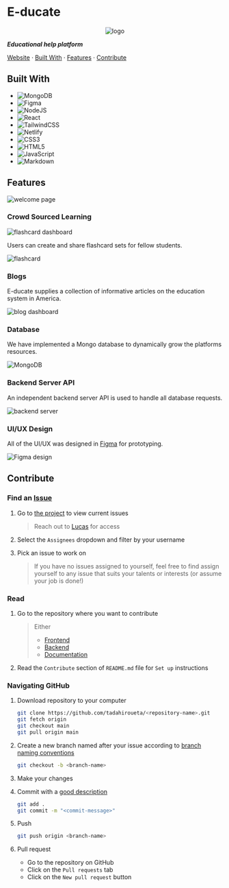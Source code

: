 # E-ducate

<div style="text-align:center;">
  <img src="https://github.com/tadahiroueta/educate-frontend/blob/main/public/logo.png" alt="logo" />
</div>

***Educational help platform***

[Website](https://educate-alpha.netlify.app/) · [Built With](#built-with) · [Features](#features) · [Contribute](#contribute)

## Built With

- ![MongoDB](https://img.shields.io/badge/MongoDB-%234ea94b.svg?style=for-the-badge&logo=mongodb&logoColor=white)
- ![Figma](https://img.shields.io/badge/figma-%23F24E1E.svg?style=for-the-badge&logo=figma&logoColor=white)
- ![NodeJS](https://img.shields.io/badge/node.js-6DA55F?style=for-the-badge&logo=node.js&logoColor=white)
- ![React](https://img.shields.io/badge/react-%2320232a.svg?style=for-the-badge&logo=react&logoColor=%2361DAFB)
- ![TailwindCSS](https://img.shields.io/badge/tailwindcss-%2338B2AC.svg?style=for-the-badge&logo=tailwind-css&logoColor=white)
- ![Netlify](https://img.shields.io/badge/netlify-%23000000.svg?style=for-the-badge&logo=netlify&logoColor=#00C7B7)
- ![CSS3](https://img.shields.io/badge/css3-%231572B6.svg?style=for-the-badge&logo=css3&logoColor=white)
- ![HTML5](https://img.shields.io/badge/html5-%23E34F26.svg?style=for-the-badge&logo=html5&logoColor=white)
- ![JavaScript](https://img.shields.io/badge/javascript-%23323330.svg?style=for-the-badge&logo=javascript&logoColor=%23F7DF1E)
- ![Markdown](https://img.shields.io/badge/markdown-%23000000.svg?style=for-the-badge&logo=markdown&logoColor=white)

## Features

![welcome page](https://github.com/tadahiroueta/educate-documentation/blob/main/screenshots/welcome-page.png)

### Crowd Sourced Learning

![flashcard dashboard](https://github.com/tadahiroueta/educate-documentation/blob/main/screenshots/flashcard-dashboard.png)

Users can create and share flashcard sets for fellow students.

![flashcard](https://github.com/tadahiroueta/educate-documentation/blob/main/screenshots/flashcard-create.png)

### Blogs

E-ducate supplies a collection of informative articles on the education system in America.

![blog dashboard](https://github.com/tadahiroueta/educate-documentation/blob/main/screenshots/blog-dashboard.png)

### Database

We have implemented a Mongo database to dynamically grow the platforms resources.

![MongoDB](https://github.com/tadahiroueta/educate-documentation/blob/main/screenshots/mongo-db.png)

### Backend Server API

An independent backend server API is used to handle all database requests.

![backend server](https://github.com/tadahiroueta/educate-documentation/blob/main/screenshots/backend.png)

### UI/UX Design

All of the UI/UX was designed in [Figma](https://www.figma.com/) for prototyping.

![Figma design](https://github.com/tadahiroueta/educate-documentation/blob/main/screenshots/figma-design.png)

## Contribute

### Find an [Issue](https://github.com/users/tadahiroueta/projects/2)

1. Go to [the project](https://github.com/users/tadahiroueta/projects/2) to view current issues

    > Reach out to [Lucas](https://github.com/tadahiroueta) for access

2. Select the ```Assignees``` dropdown and filter by your username

3. Pick an issue to work on
    
    > If you have no issues assigned to yourself, feel free to find assign yourself to any issue that suits your talents or interests (or assume your job is done!)

### Read

1. Go to the repository where you want to contribute

    > Either
    > * [Frontend](https://github.com/tadahiroueta/educate-frontend)
    > * [Backend](https://github.com/tadahiroueta/educate-backend)
    > * [Documentation](https://github.com/tadahiroueta/educate-documentation)

2. Read the ``Contribute`` section of ``README.md`` file for ``Set up`` instructions

### Navigating GitHub

1. Download repository to your computer

    ```sh
    git clone https://github.com/tadahiroueta/<repository-name>.git
    git fetch origin
    git checkout main
    git pull origin main
    ```

2. Create a new branch named after your issue according to [branch naming conventions](https://gist.github.com/digitaljhelms/4287848)
    ```sh
    git checkout -b <branch-name>
    ```
  
3. Make your changes

4. Commit with a [good description](https://github.com/uci-f1tenth/uci_f1tenth_workshop/blob/main/CONTRIBUTING.md#guidelines-for-contributions)

    ```sh
    git add .
    git commit -m "<commit-message>"
    ```

5. Push

    ```sh
    git push origin <branch-name>
    ```
  
6. Pull request

    * Go to the repository on GitHub
    * Click on the ``Pull requests`` tab
    * Click on the ``New pull request`` button